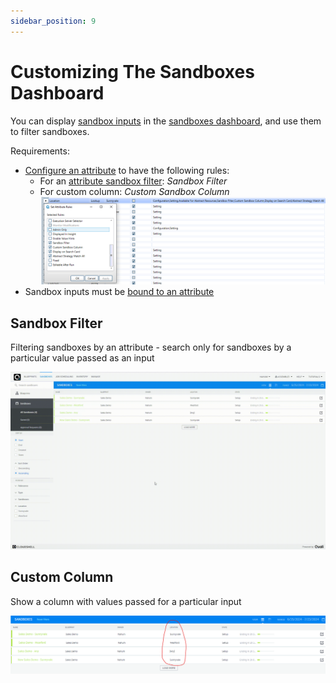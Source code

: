 ```yaml
---
sidebar_position: 9
---
```


# Customizing The Sandboxes Dashboard

You can display [sandbox inputs](../../../portal/blueprints/creating-blueprints/blueprint-properties/add-user-inputs.md) in the [sandboxes dashboard](../../../portal/sandboxes/sandboxes-dashboard.md), and use them to filter sandboxes.

Requirements:
- [Configure an attribute](../../../admin/setting-up-cloudshell/inventory-operations/resource-data-modeling-for-1st-gen-shells/attributes.md) to have the following rules:
    - For an [attribute sandbox filter](#sandbox-filter): *Sandbox Filter*
    - For custom column: *Custom Sandbox Column*
    ![attribute rules](/Images/Admin-Guide/CustomizingSandboxesDashboard/AttributeRules.png)
- Sandbox inputs must be [bound to an attribute](../../../portal/blueprints/creating-blueprints/blueprint-properties/link-global-input-to-attribute.md)

## Sandbox Filter

Filtering sandboxes by an attribute - search only for sandboxes by a particular value passed as an input

![filter demo](/Images/Admin-Guide/CustomizingSandboxesDashboard/filter.gif)

## Custom Column

Show a column with values passed for a particular input

![column demo](/Images/Admin-Guide/CustomizingSandboxesDashboard/CustomColumn.png)
